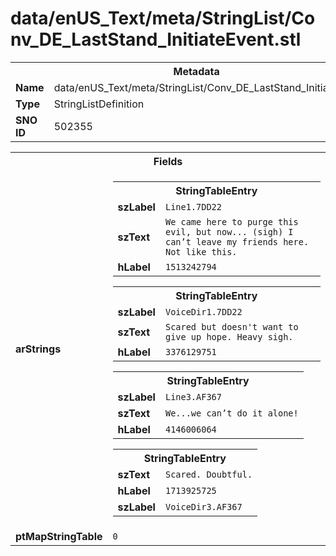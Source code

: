 <h1>data/enUS_Text/meta/StringList/Conv_DE_LastStand_InitiateEvent.stl</h1><table><tr><th colspan="100%">Metadata</th></tr><tr><td><b>Name</b></td><td>data/enUS_Text/meta/StringList/Conv_DE_LastStand_InitiateEvent.stl</td></tr><tr><td><b>Type</b></td><td>StringListDefinition</td></tr><tr><td><b>SNO ID</b></td><td>502355</td></tr></table>

<table><tr><th colspan="100%">Fields</th></tr><tr><td><b>arStrings</b></td><td><table><tr><th colspan="100%">StringTableEntry</th></tr><tr><td><b>szLabel</b></td><td><code>Line1.7DD22</code></td></tr><tr><td><b>szText</b></td><td><code>We came here to purge this evil, but now... (sigh) I can’t leave my friends here. Not like this.</code></td></tr><tr><td><b>hLabel</b></td><td><code>1513242794</code></td></tr></table>


<table><tr><th colspan="100%">StringTableEntry</th></tr><tr><td><b>szLabel</b></td><td><code>VoiceDir1.7DD22</code></td></tr><tr><td><b>szText</b></td><td><code>Scared but doesn't want to give up hope. Heavy sigh.</code></td></tr><tr><td><b>hLabel</b></td><td><code>3376129751</code></td></tr></table>


<table><tr><th colspan="100%">StringTableEntry</th></tr><tr><td><b>szLabel</b></td><td><code>Line3.AF367</code></td></tr><tr><td><b>szText</b></td><td><code>We...we can’t do it alone!</code></td></tr><tr><td><b>hLabel</b></td><td><code>4146006064</code></td></tr></table>


<table><tr><th colspan="100%">StringTableEntry</th></tr><tr><td><b>szText</b></td><td><code>Scared. Doubtful.</code></td></tr><tr><td><b>hLabel</b></td><td><code>1713925725</code></td></tr><tr><td><b>szLabel</b></td><td><code>VoiceDir3.AF367</code></td></tr></table>


</td></tr><tr><td><b>ptMapStringTable</b></td><td><code>0</code></td></tr></table>

